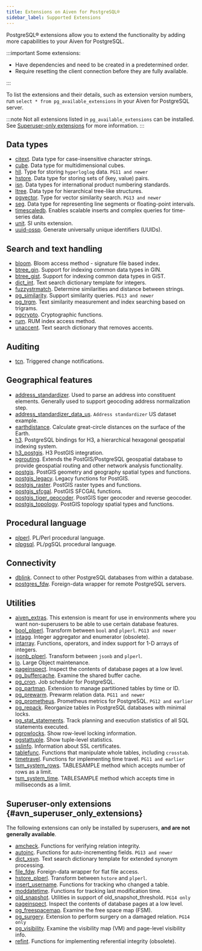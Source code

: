 ```yaml
---
title: Extensions on Aiven for PostgreSQL®
sidebar_label: Supported Extensions
---
```


PostgreSQL® extensions allow you to extend the functionality by adding more capabilities to your Aiven for PostgreSQL.

:::important
Some extensions:

- Have dependencies and need to be created in a predetermined order.
- Require resetting the client connection before they are fully available.

:::

To list the extensions and their details, such as extension version numbers,
run `select * from pg_available_extensions` in your Aiven for PostgreSQL server.

:::note
Not all extensions listed in `pg_available_extensions` can be installed. See
[Superuser-only extensions](/docs/products/postgresql/reference/list-of-extensions#avn_superuser_only_extensions)
for more information.
:::

## Data types

<!-- vale off -->

-   [citext](https://www.postgresql.org/docs/current/citext). Data
    type for case-insensitive character strings.
-   [cube](https://www.postgresql.org/docs/current/cube). Data type
    for multidimensional cubes.
-   [hll](https://github.com/citusdata/postgresql-hll). Type for storing
    `hyperloglog` data. `PG11 and newer`
-   [hstore](https://www.postgresql.org/docs/current/hstore). Data
    type for storing sets of (key, value) pairs.
-   [isn](https://www.postgresql.org/docs/current/isn). Data types
    for international product numbering standards.
-   [ltree](https://www.postgresql.org/docs/current/ltree). Data
    type for hierarchical tree-like structures.
-   [pgvector](https://github.com/pgvector/pgvector). Type for vector
    similarity search. `PG13 and newer`
-   [seg](https://www.postgresql.org/docs/current/seg). Data type
    for representing line segments or floating-point intervals.
-   [timescaledb](https://github.com/timescale/timescaledb). Enables
    scalable inserts and complex queries for time-series data.
-   [unit](https://github.com/df7cb/postgresql-unit). SI units
    extension.
-   [uuid-ossp](https://www.postgresql.org/docs/current/uuid-ossp).
    Generate universally unique identifiers (UUIDs).

## Search and text handling

-   [bloom](https://www.postgresql.org/docs/current/bloom). Bloom
    access method - signature file based index.
-   [btree_gin](https://www.postgresql.org/docs/current/btree-gin).
    Support for indexing common data types in GIN.
-   [btree_gist](https://www.postgresql.org/docs/current/btree-gist).
    Support for indexing common data types in GiST.
-   [dict_int](https://www.postgresql.org/docs/current/dict-int).
    Text search dictionary template for integers.
-   [fuzzystrmatch](https://www.postgresql.org/docs/current/fuzzystrmatch).
    Determine similarities and distance between strings.
-   [pg_similarity](https://github.com/eulerto/pg_similarity). Support
    similarity queries. `PG13 and newer`
-   [pg_trgm](https://www.postgresql.org/docs/current/pgtrgm). Text
    similarity measurement and index searching based on trigrams.
-   [pgcrypto](https://www.postgresql.org/docs/current/pgcrypto).
    Cryptographic functions.
-   [rum](https://github.com/postgrespro/rum). RUM index access method.
-   [unaccent](https://www.postgresql.org/docs/current/unaccent).
    Text search dictionary that removes accents.

## Auditing

-   [tcn](https://www.postgresql.org/docs/current/tcn). Triggered
    change notifications.

## Geographical features

-   [address_standardizer](https://postgis.net/docs/standardize_address).
    Used to parse an address into constituent elements. Generally used
    to support geocoding address normalization step.
-   [address_standardizer_data_us](https://postgis.net/docs/standardize_address).
    `Address standardizer` US dataset example.
-   [earthdistance](https://www.postgresql.org/docs/current/earthdistance).
    Calculate great-circle distances on the surface of the Earth.
-   [h3](https://github.com/zachasme/h3-pg). PostgreSQL bindings for H3, a hierarchical
    hexagonal geospatial indexing system.
-   [h3_postgis](https://github.com/zachasme/h3-pg). H3 PostGIS integration.
-   [pgrouting](https://github.com/pgRouting/pgrouting). Extends the
    PostGIS/PostgreSQL geospatial database to provide geospatial routing
    and other network analysis functionality.
-   [postgis](https://postgis.net/). PostGIS geometry and geography
    spatial types and functions.
-   [postgis_legacy](https://postgis.net/). Legacy functions for
    PostGIS.
-   [postgis_raster](https://postgis.net/docs/RT_reference).
    PostGIS raster types and functions.
-   [postgis_sfcgal](http://postgis.net/docs/reference#reference_sfcgal).
    PostGIS SFCGAL functions.
-   [postgis_tiger_geocoder](https://postgis.net/docs/Extras#Tiger_Geocoder).
    PostGIS tiger geocoder and reverse geocoder.
-   [postgis_topology](https://postgis.net/docs/Topology). PostGIS
    topology spatial types and functions.

## Procedural language

-   [plperl](https://www.postgresql.org/docs/current/plperl).
    PL/Perl procedural language.
-   [plpgsql](https://www.postgresql.org/docs/current/plpgsql).
    PL/pgSQL procedural language.

## Connectivity

-   [dblink](https://www.postgresql.org/docs/current/contrib-dblink-function).
    Connect to other PostgreSQL databases from within a database.
-   [postgres_fdw](https://www.postgresql.org/docs/current/postgres-fdw).
    Foreign-data wrapper for remote PostgreSQL servers.

## Utilities

-   [aiven_extras](https://github.com/aiven/aiven-extras). This
    extension is meant for use in environments where you want
    non-superusers to be able to use certain database features.
-   [bool_plperl](https://www.postgresql.org/docs/current/plperl-funcs).
    Transform between `bool` and `plperl`.
    `PG13 and newer`
-   [intagg](https://www.postgresql.org/docs/current/intagg).
    Integer aggregator and enumerator (obsolete).
-   [intarray](https://www.postgresql.org/docs/current/intarray).
    Functions, operators, and index support for 1-D arrays of integers.
-   [jsonb_plperl](https://www.postgresql.org/docs/current/datatype-json).
    Transform between `jsonb` and `plperl`.
-   [lo](https://www.postgresql.org/docs/current/lo). Large Object
    maintenance.
-   [pageinspect](https://www.postgresql.org/docs/current/pageinspect).
    Inspect the contents of database pages at a low level.
-   [pg_buffercache](https://www.postgresql.org/docs/current/pgbuffercache).
    Examine the shared buffer cache.
-   [pg_cron](https://github.com/citusdata/pg_cron). Job scheduler for
    PostgreSQL.
-   [pg_partman](https://github.com/pgpartman/pg_partman). Extension to
    manage partitioned tables by time or ID.
-   [pg_prewarm](https://www.postgresql.org/docs/current/pgprewarm).
    Prewarm relation data. `PG11 and newer`
-   [pg_prometheus](https://github.com/timescale/pg_prometheus).
    Prometheus metrics for PostgreSQL.
    `PG12 and earlier`
-   [pg_repack](https://pgxn.org/dist/pg_repack/1.4.6/). Reorganize
    tables in PostgreSQL databases with minimal locks.
-   [pg_stat_statements](https://www.postgresql.org/docs/current/pgstatstatements).
    Track planning and execution statistics of all SQL statements
    executed.
-   [pgrowlocks](https://www.postgresql.org/docs/current/pgrowlocks).
    Show row-level locking information.
-   [pgstattuple](https://www.postgresql.org/docs/current/pgstattuple).
    Show tuple-level statistics.
-   [sslinfo](https://www.postgresql.org/docs/current/sslinfo).
    Information about SSL certificates.
-   [tablefunc](https://www.postgresql.org/docs/current/tablefunc).
    Functions that manipulate whole tables, including `crosstab`.
-   [timetravel](https://www.postgresql.org/docs/6.3/c0503.htm).
    Functions for implementing time travel.
    `PG11 and earlier`
-   [tsm_system_rows](https://www.postgresql.org/docs/current/tsm-system-rows).
    TABLESAMPLE method which accepts number of rows as a limit.
-   [tsm_system_time](https://www.postgresql.org/docs/current/tsm-system-time).
    TABLESAMPLE method which accepts time in milliseconds as a limit.

## Superuser-only extensions {#avn_superuser_only_extensions}

The following extensions can only be installed by superusers, **and are
not generally available**.

-   [amcheck](https://www.postgresql.org/docs/current/amcheck).
    Functions for verifying relation integrity.
-   [autoinc](https://www.postgresql.org/docs/current/contrib-spi).
    Functions for auto-incrementing fields.
    `PG13 and newer`
-   [dict_xsyn](https://www.postgresql.org/docs/current/dict-xsyn).
    Text search dictionary template for extended synonym processing.
-   [file_fdw](https://www.postgresql.org/docs/current/file-fdw).
    Foreign-data wrapper for flat file access.
-   [hstore_plperl](https://www.postgresql.org/docs/current/hstore).
    Transform between `hstore` and `plperl`.
-   [insert_username](https://www.postgresql.org/docs/current/contrib-spi).
    Functions for tracking who changed a table.
-   [moddatetime](https://www.postgresql.org/docs/10/contrib-spi).
    Functions for tracking last modification time.
-   [old_snapshot](https://www.postgresql.org/docs/current/oldsnapshot).
    Utilities in support of old_snapshot_threshold.
    `PG14 only`
-   [pageinspect](https://www.postgresql.org/docs/current/pageinspect).
    Inspect the contents of database pages at a low level.
-   [pg_freespacemap](https://www.postgresql.org/docs/current/pgfreespacemap).
    Examine the free space map (FSM).
-   [pg_surgery](https://www.postgresql.org/docs/current/pgsurgery).
    Extension to perform surgery on a damaged relation.
    `PG14 only`
-   [pg_visibility](https://www.postgresql.org/docs/current/pgvisibility).
    Examine the visibility map (VM) and page-level visibility info.
-   [refint](https://www.postgresql.org/docs/current/contrib-spi).
    Functions for implementing referential integrity (obsolete).

<!-- vale off -->
